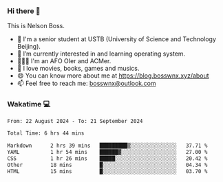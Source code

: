 ### Hi there 👋

<!--
**bosswnx/bosswnx** is a ✨ _special_ ✨ repository because its `README.md` (this file) appears on your GitHub profile.

Here are some ideas to get you started:

- 🔭 I’m currently working on ...
- 🌱 I’m currently learning ...
- 👯 I’m looking to collaborate on ...
- 🤔 I’m looking for help with ...
- 💬 Ask me about ...
- 📫 How to reach me: ...
- 😄 Pronouns: ...
- ⚡ Fun fact: ...
-->

This is Nelson Boss.

- 🏫 I'm a senior student at USTB (University of Science and Technology Beijing).
- 🌱 I’m currently interested in and learning operating system.
- 🧑🏻‍💻 I'm an AFO OIer and ACMer.
- 🥰 I love movies, books, games and musics.
- 😄 You can know more about me at https://blog.bosswnx.xyz/about
- 📫 Feel free to reach me: bosswnx@outlook.com

### Wakatime 💻

<!--START_SECTION:waka-->

```txt
From: 22 August 2024 - To: 21 September 2024

Total Time: 6 hrs 44 mins

Markdown      2 hrs 39 mins   █████████▒░░░░░░░░░░░░░░░   37.71 %
YAML          1 hr 54 mins    ██████▓░░░░░░░░░░░░░░░░░░   27.00 %
CSS           1 hr 26 mins    █████░░░░░░░░░░░░░░░░░░░░   20.42 %
Other         18 mins         █░░░░░░░░░░░░░░░░░░░░░░░░   04.34 %
HTML          15 mins         █░░░░░░░░░░░░░░░░░░░░░░░░   03.70 %
```

<!--END_SECTION:waka-->

